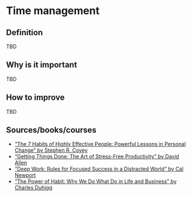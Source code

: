 # Time management

## Definition

TBD

## Why is it important

TBD

## How to improve

TBD

## Sources/books/courses

- [“The 7 Habits of Highly Effective People: Powerful Lessons in Personal Change” by Stephen R. Covey](https://amzn.to/2qEnhiu)
- [“Getting Things Done: The Art of Stress-Free Productivity” by David Allen](https://amzn.to/350ggr7)
- [“Deep Work: Rules for Focused Success in a Distracted World” by Cal Newport](https://amzn.to/36gBDVf)
- [“The Power of Habit: Why We Do What Do in Life and Business” by Charles Duhigg](https://amzn.to/34a96zu)